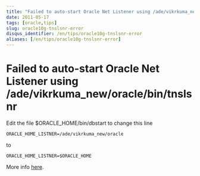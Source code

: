 ```yaml
---
title: "Failed to auto-start Oracle Net Listener using /ade/vikrkuma_new/oracle/bin/tnslsnr"
date: 2011-05-17
tags: [oracle,tips]
slug: oracle10g-tnslsnr-error
disqus_identifier: /en/tips/oracle10g-tnslsnr-error
aliases: [/en/tips/oracle10g-tnslsnr-error]
---
```

# Failed to auto-start Oracle Net Listener using /ade/vikrkuma_new/oracle/bin/tnslsnr

Edit the file $ORACLE_HOME/bin/dbstart to change this line

```
ORACLE_HOME_LISTNER=/ade/vikrkuma_new/oracle
```
to

```
ORACLE_HOME_LISTNER=$ORACLE_HOME
```

More info [here](http://www.oracle-base.com/articles/linux/AutomatingDatabaseStartupAndShutdownOnLinux.php).







